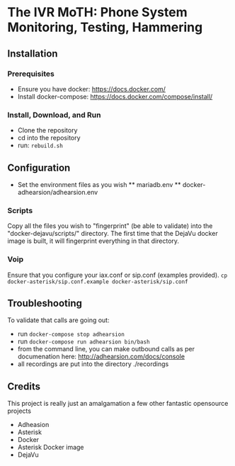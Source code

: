 # The IVR MoTH: Phone System Monitoring, Testing, Hammering

## Installation

### Prerequisites
* Ensure you have docker: https://docs.docker.com/
* Install docker-compose: https://docs.docker.com/compose/install/

### Install, Download, and Run
* Clone the repository
* cd into the repository
* run: `rebuild.sh`

## Configuration
* Set the environment files as you wish
** mariadb.env
** docker-adhearsion/adhearsion.env
 
### Scripts
Copy all the files you wish to "fingerprint" (be able to validate) into the "docker-dejavu/scripts/" directory. 
The first time that the DejaVu docker image is built, it will fingerprint everything in that directory.

### Voip
Ensure that you configure your iax.conf or sip.conf (examples provided).
`cp docker-asterisk/sip.conf.example docker-asterisk/sip.conf`

## Troubleshooting
To validate that calls are going out:
* run `docker-compose stop adhearsion`
* run `docker-compose run adhearsion bin/bash`
* from the command line, you can make outbound calls as per documenation here: http://adhearsion.com/docs/console
* all recordings are put into the directory ./recordings

## Credits
This project is really just an amalgamation a few other fantastic opensource projects
* Adheasion
* Asterisk 
* Docker
* Asterisk Docker image
* DejaVu
